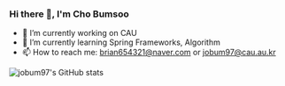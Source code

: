 ### Hi there 👋, I'm Cho Bumsoo

- 🔭 I’m currently working on CAU
- 🌱 I’m currently learning  Spring Frameworks, Algorithm
- 📫 How to reach me: brian654321@naver.com or jobum97@cau.au.kr

![jobum97's GitHub stats](https://github-readme-stats.vercel.app/api?username=jobum97a&show_icons=true)
